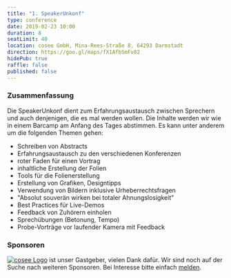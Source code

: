 ```yaml
---
title: "1. SpeakerUnkonf"
type: conference
date: 2019-02-23 10:00
duration: 8
seatLimit: 40
location: cosee GmbH, Mina-Rees-Straße 8, 64293 Darmstadt
direction: https://goo.gl/maps/fX1AfbSmFv82
hidePub: true
raffle: false
published: false
---
```


### Zusammenfassung

Die SpeakerUnkonf dient zum Erfahrungsaustausch zwischen Sprechern und auch denjenigen, die es mal werden wollen. Die Inhalte werden wir wie in einem Barcamp am Anfang des Tages abstimmen. Es kann unter anderem um die folgenden Themen gehen:

- Schreiben von Abstracts
- Erfahrungsaustausch zu den verschiedenen Konferenzen
- roter Faden für einen Vortrag
- inhaltliche Erstellung der Folien
- Tools für die Folienerstellung
- Erstellung von Grafiken, Designtipps
- Verwendung von Bildern inklusive Urheberrechtsfragen
- "Absolut souverän wirken bei totaler Ahnungslosigkeit"
- Best Practices für Live-Demos
- Feedback von Zuhörern einholen
- Sprechübungen (Betonung, Tempo)
- Probe-Vorträge vor laufender Kamera mit Feedback

### Sponsoren

<div style="clear: both;"></div>

[![cosee Logo](/images/sponsors/cosee.png)](http://www.cosee.biz) ist unser Gastgeber, vielen Dank dafür. Wir sind noch auf der Suche nach weiteren Sponsoren. Bei Interesse bitte einfach [melden](mailto:orga@jug-da.de).
